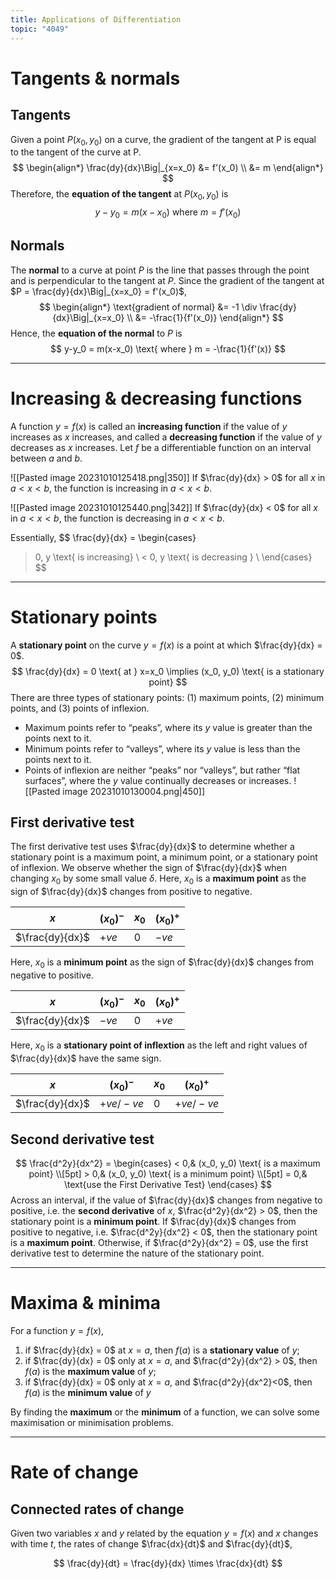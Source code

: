 ```yaml
---
title: Applications of Differentiation
topic: "4049"
---
```

# Tangents & normals
## Tangents
Given a point $P(x_0, y_0)$ on a curve, the gradient of the tangent at P is equal to the tangent of the curve at P.
$$ 
\begin{align*} \frac{dy}{dx}\Big|_{x=x_0} &= f'(x_0) \\ &= m \end{align*} 
$$
Therefore, the **equation of the tangent** at $P(x_0, y_0)$ is
$$ 
y - y_0 = m(x-x_0) \text{ where } m = f'(x_0) 
$$

## Normals
The **normal** to a curve at point $P$ is the line that passes through the point and is perpendicular to the tangent at $P$.
Since the gradient of the tangent at $P = \frac{dy}{dx}\Big|_{x=x_0} = f'(x_0)$,
$$ 
\begin{align*} \text{gradient of normal} &= -1 \div \frac{dy}{dx}\Big|_{x=x_0} \\ &= -\frac{1}{f'(x_0)} \end{align*} 
$$
Hence, the **equation of the normal** to $P$ is
$$ 
y-y_0 = m(x-x_0) \text{ where } m = -\frac{1}{f'(x)} 
$$

---
# Increasing & decreasing functions
A function $y = f(x)$ is called an **increasing function** if the value of $y$ increases as $x$ increases, and called a **decreasing function** if the value of $y$ decreases as $x$ increases.
Let $f$ be a differentiable function on an interval between $a$ and $b$.

![[Pasted image 20231010125418.png|350]]
If $\frac{dy}{dx} > 0$ for all $x$ in $a < x< b$, the function is increasing in $a < x < b$.

![[Pasted image 20231010125440.png|342]]
If $\frac{dy}{dx} < 0$ for all $x$ in $a < x < b$, the function is decreasing in $a < x < b$.
>

Essentially,
$$ 
\frac{dy}{dx} = \begin{cases}
> 0, y \text{ is increasing} \\ < 0, y \text{ is decreasing } \\ \end{cases} 
$$

---
# Stationary points
A **stationary point** on the curve $y = f(x)$ is a point at which $\frac{dy}{dx} = 0$.
$$ 
\frac{dy}{dx} = 0 \text{ at } x=x_0 \implies (x_0, y_0) \text{ is a stationary point} 
$$
There are three types of stationary points: (1) maximum points, (2) minimum points, and (3) points of inflexion.
- Maximum points refer to “peaks”, where its $y$ value is greater than the points next to it.
- Minimum points refer to “valleys”, where its $y$ value is less than the points next to it.
- Points of inflexion are neither “peaks” nor “valleys”, but rather “flat surfaces”, where the $y$ value continually decreases or increases.
![[Pasted image 20231010130004.png|450]]
## First derivative test
The first derivative test uses $\frac{dy}{dx}$ to determine whether a stationary point is a maximum point, a minimum point, or a stationary point of inflexion. We observe whether the sign of $\frac{dy}{dx}$ when changing $x_0$ by some small value $\delta$.
Here, $x_{0}$ is a **maximum point** as the sign of $\frac{dy}{dx}$ changes from positive to negative.

|$x$|$(x_0)^-$|$x_0$|$(x_0)^+$|
|---|---|---|---|
|$\frac{dy}{dx}$|$+ve$|$0$|$-ve$|

Here, $x_{0}$ is a **minimum point** as the sign of $\frac{dy}{dx}$ changes from negative to positive.

|$x$|$(x_0)^-$|$x_0$|$(x_0)^+$|
|---|---|---|---|
|$\frac{dy}{dx}$|$-ve$|$0$|$+ve$|

Here, $x_{0}$ is a **stationary point of inflextion** as the left and right values of $\frac{dy}{dx}$ have the same sign.

| $x$             | $(x_0)^-$ | $x_0$ | $(x_0)^+$ |
| --------------- | --------- | ----- | --------- |
| $\frac{dy}{dx}$ | $+ve/-ve$ | $0$   | $+ve/-ve$ |

## Second derivative test
$$ 
\frac{d^2y}{dx^2} = \begin{cases} < 0,& (x_0, y_0) \text{ is a maximum point} \\[5pt] > 0,& (x_0, y_0) \text{ is a minimum point} \\[5pt] = 0,& \text{use the First Derivative Test} \end{cases}
$$
Across an interval, if the value of $\frac{dy}{dx}$ changes from negative to positive, i.e. the **second derivative** of $x$, $\frac{d^2y}{dx^2} > 0$, then the stationary point is a **minimum point**.
If $\frac{dy}{dx}$ changes from positive to negative, i.e. $\frac{d^2y}{dx^2} < 0$, then the stationary point is a **maximum point**.
Otherwise, if $\frac{d^2y}{dx^2} = 0$, use the first derivative test to determine the nature of the stationary point.

---
# Maxima & minima
For a function $y = f(x)$,
1. if $\frac{dy}{dx} = 0$ at $x = a$, then $f(a)$ is a **stationary value** of $y$;
2. if $\frac{dy}{dx} = 0$ only at $x = a$, and $\frac{d^2y}{dx^2} > 0$, then $f(a)$ is the **maximum value** of $y$;
3. if $\frac{dy}{dx} = 0$ only at $x = a$, and $\frac{d^2y}{dx^2}<0$, then $f(a)$ is the **minimum value** of $y$

By finding the **maximum** or the **minimum** of a function, we can solve some maximisation or minimisation problems.

---
# Rate of change
## Connected rates of change
Given two variables $x$ and $y$ related by the equation $y = f(x)$ and $x$ changes with time $t$, the rates of change $\frac{dx}{dt}$ and $\frac{dy}{dt}$,

$$ 
\frac{dy}{dt} = \frac{dy}{dx} \times \frac{dx}{dt} 
$$